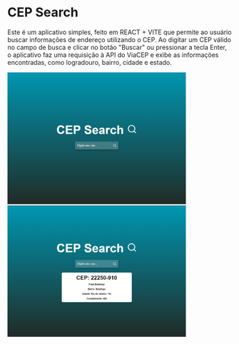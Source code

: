 # CEP Search

Este é um aplicativo simples, feito em REACT + VITE que permite ao usuário buscar informações de endereço utilizando o CEP. Ao digitar um CEP válido no campo de busca e clicar no botão "Buscar" ou pressionar a tecla Enter, o aplicativo faz uma requisição à API do ViaCEP e exibe as informações encontradas, como logradouro, bairro, cidade e estado.

<img width="400px" src="./.github/img/print-1.png" /> <img width="400px" src="./.github/img/print-2.png" />

